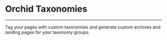 # Orchid Taxonomies

---

Tag your pages with custom taxonomies and generate custom archives and landing pages for your taxonomy groups.